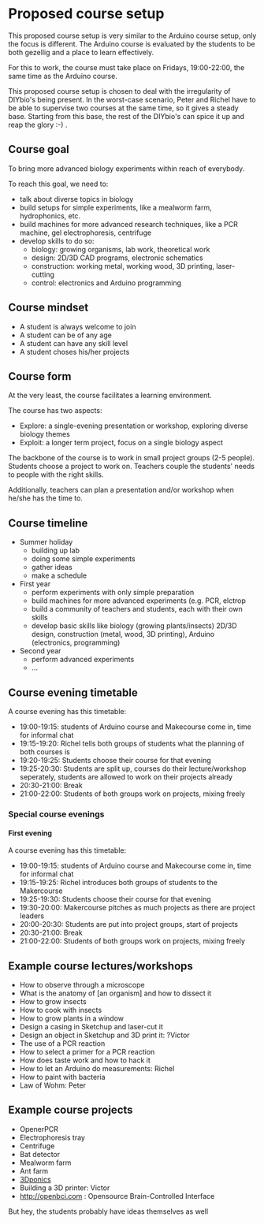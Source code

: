 # Proposed course setup

This proposed course setup is very similar to the Arduino course setup, only the focus is different. The Arduino course is evaluated by the students to be both gezellig and a place to learn effectively.

For this to work, the course must take place on Fridays, 19:00-22:00, the same time as the Arduino course.

This proposed course setup is chosen to deal with the irregularity of DIYbio's being present. In the worst-case scenario, Peter and Richel have to be able to supervise two courses at the same time, so it gives a steady base. Starting from this base, the rest of the DIYbio's can spice it up and reap the glory :-) . 

## Course goal

To bring more advanced biology experiments within reach of everybody.

To reach this goal, we need to:
 * talk about diverse topics in biology
 * build setups for simple experiments, like a mealworm farm, hydrophonics, etc.
 * build machines for more advanced research techniques, like a PCR machine, gel electrophoresis, centrifuge
 * develop skills to do so:
   * biology: growing organisms, lab work, theoretical work
   * design: 2D/3D CAD programs, electronic schematics
   * construction: working metal, working wood, 3D printing, laser-cutting
   * control: electronics and Arduino programming

## Course mindset

 * A student is always welcome to join
 * A student can be of any age
 * A student can have any skill level
 * A student choses his/her projects

## Course form

At the very least, the course facilitates a learning environment.

The course has two aspects:
  * Explore: a single-evening presentation or workshop, exploring diverse biology themes
  * Exploit: a longer term project, focus on a single biology aspect 

The backbone of the course is to work in small project groups (2-5 people). Students choose a project to work on. Teachers couple the students' needs to people with the right skills.

Additionally, teachers can plan a presentation and/or workshop when he/she has the time to.

## Course timeline

 * Summer holiday
   * building up lab
   * doing some simple experiments
   * gather ideas
   * make a schedule 
 * First year
   * perform experiments with only simple preparation
   * build machines for more advanced experiments (e.g. PCR, elctrop
   * build a community of teachers and students, each with their own skills 
   * develop basic skills like biology (growing plants/insects)  2D/3D design, construction (metal, wood, 3D printing), Arduino (electronics, programming)
 * Second year
   * perform advanced experiments
   * ...


## Course evening timetable

A course evening has this timetable:
 * 19:00-19:15: students of Arduino course and Makecourse come in, time for informal chat
 * 19:15-19:20: Richel tells both groups of students what the planning of both courses is
 * 19:20-19:25: Students choose their course for that evening
 * 19:25-20:30: Students are split up, courses do their lecture/workshop seperately, students are allowed to work on their projects already
 * 20:30-21:00: Break
 * 21:00-22:00: Students of both groups work on projects, mixing freely

### Special course evenings

#### First evening

A course evening has this timetable:
 * 19:00-19:15: students of Arduino course and Makecourse come in, time for informal chat
 * 19:15-19:25: Richel introduces both groups of students to the Makercourse
 * 19:25-19:30: Students choose their course for that evening
 * 19:30-20:00: Makercourse pitches as much projects as there are project leaders
 * 20:00-20:30: Students are put into project groups, start of projects
 * 20:30-21:00: Break
 * 21:00-22:00: Students of both groups work on projects, mixing freely

## Example course lectures/workshops

  * How to observe through a microscope
  * What is the anatomy of [an organism] and how to dissect it
  * How to grow insects
  * How to cook with insects
  * How to grow plants in a window
  * Design a casing in Sketchup and laser-cut it
  * Design an object in Sketchup and 3D print it: ?Victor
  * The use of a PCR reaction
  * How to select a primer for a PCR reaction
  * How does taste work and how to hack it
  * How to let an Arduino do measurements: Richel
  * How to paint with bacteria
  * Law of Wohm: Peter

## Example course projects

  * OpenerPCR
  * Electrophoresis tray
  * Centrifuge
  * Bat detector
  * Mealworm farm
  * Ant farm
  * [3Dponics](http://www.3dponics.com)
  * Building a 3D printer: Victor
  * http://openbci.com : Opensource Brain-Controlled Interface

But hey, the students probably have ideas themselves as well
